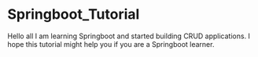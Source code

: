 # Springboot_Tutorial
Hello all I am learning Springboot and started building CRUD applications. I hope this tutorial might help you if you are a Springboot learner.
